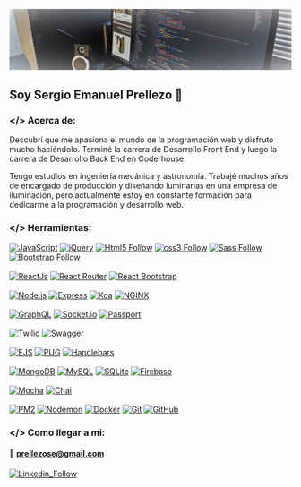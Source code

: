 [![SerePrec](https://github.com/SerePrec/SerePrec/blob/main/profile_background.jpg "linkedin")](https://www.linkedin.com/in/sergio-emanuel-prellezo-desarrollador-web/)

## Soy Sergio Emanuel Prellezo 👋

### </> Acerca de:

Descubrí que me apasiona el mundo de la programación web y disfruto mucho haciéndolo.
Terminé la carrera de Desarrollo Front End y luego la carrera de Desarrollo Back End en Coderhouse.

Tengo estudios en ingeniería mecánica y astronomía. Trabajé muchos años de encargado de producción y diseñando luminarias en una empresa de iluminación, pero actualmente estoy en constante formación para dedicarme a la programación y desarrollo web.

### </> Herramientas:

[![JavaScript](https://img.shields.io/badge/JavaScript-F7DF1E?style=for-the-badge&logo=javascript&logoColor=f7df1e&labelColor=101010)](#)
[![jQuery](https://img.shields.io/badge/jQuery-1572B6?style=for-the-badge&logo=jquery&logoColor=1572b6&labelColor=101010)](#)
[![Html5 Follow](https://img.shields.io/badge/HTML5-E34F26?style=for-the-badge&logo=html5&logoColor=e34f26&labelColor=101010)](#)
[![css3 Follow](https://img.shields.io/badge/CSS3-1572B6?style=for-the-badge&logo=css3&logoColor=1572b6&labelColor=101010)](#)
[![Sass Follow](https://img.shields.io/badge/Sass-bf4080?style=for-the-badge&logo=sass&logoColor=bf4080&labelColor=101010)](#)
[![Bootstrap Follow](https://img.shields.io/badge/Bootstrap-7952b3?style=for-the-badge&logo=bootstrap&logoColor=7952b3&labelColor=101010)](#)
</br></br>
[![ReactJs](https://img.shields.io/badge/React.Js-61DAFB?style=for-the-badge&logo=react&logoColor=61dafb&labelColor=101010)](#)
[![React Router](https://img.shields.io/badge/React_Router-ca4245?style=for-the-badge&logo=reactrouter&logoColor=ca4245&labelColor=101010)](#)
[![React Bootstrap](https://img.shields.io/badge/React_Bootstrap-7952b3?style=for-the-badge&logo=bootstrap&logoColor=61dafb&labelColor=202020)](#)
</br></br>
[![Node.js](https://img.shields.io/badge/node.js-339933?style=for-the-badge&logo=node.js&logoColor=339933&labelColor=101010)](#)
[![Express](https://img.shields.io/badge/express-339933?style=for-the-badge&logo=express&logoColor=fffff&labelColor=101010)](#)
[![Koa](https://img.shields.io/badge/koa-339933?style=for-the-badge&logo=koa&logoColor=ffffff&labelColor=101010)](#)
[![NGINX](https://img.shields.io/badge/NGINX-009639?style=for-the-badge&logo=nginx&logoColor=009639&labelColor=101010)](#)
</br></br>
[![GraphQL](https://img.shields.io/badge/GraphQL-E10098?style=for-the-badge&logo=graphql&logoColor=E10098&labelColor=101010)](#)
[![Socket.io](https://img.shields.io/badge/Socket.io-010101?style=for-the-badge&logo=socketdotio&logoColor=ffffff&labelColor=101010)](#)
[![Passport](https://img.shields.io/badge/Passport-34E27A?style=for-the-badge&logo=passport&logoColor=34E27A&labelColor=101010)](#)
</br></br>
[![Twilio](https://img.shields.io/badge/Twilio-F22F46?style=for-the-badge&logo=twilio&logoColor=F22F46&labelColor=101010)](#)
[![Swagger](https://img.shields.io/badge/Swagger-85EA2D?style=for-the-badge&logo=swagger&logoColor=85EA2D&labelColor=101010)](#)
</br></br>
[![EJS](https://img.shields.io/badge/EJS-bf225a?style=for-the-badge&logo=nodedotjs&logoColor=101010&labelColor=101010)](#)
[![PUG](https://img.shields.io/badge/Pug-A86454?style=for-the-badge&logo=pug&logoColor=A86454&labelColor=101010)](#)
[![Handlebars](https://img.shields.io/badge/Handlebars-000000?style=for-the-badge&logo=handlebarsdotjs&logoColor=ffffff&labelColor=101010)](#)
</br></br>
[![MongoDB](https://img.shields.io/badge/MongoDB-47A248?style=for-the-badge&logo=mongodb&logoColor=47A248&labelColor=101010)](#)
[![MySQL](https://img.shields.io/badge/MySQL-4479A1?style=for-the-badge&logo=mysql&logoColor=ffffff&labelColor=101010)](#)
[![SQLite](https://img.shields.io/badge/SQLite-003B57?style=for-the-badge&logo=sqlite&logoColor=003B57&labelColor=101010)](#)
[![Firebase](https://img.shields.io/badge/Firebase-FFCA29?style=for-the-badge&logo=firebase&logoColor=ffca29&labelColor=101010)](#)
</br></br>
[![Mocha](https://img.shields.io/badge/Mocha-8D6748?style=for-the-badge&logo=mocha&logoColor=8D6748&labelColor=101010)](#)
[![Chai](https://img.shields.io/badge/Chai-A30701?style=for-the-badge&logo=chai&logoColor=ffffff&labelColor=101010)](#)
</br></br>
[![PM2](https://img.shields.io/badge/PM2-2B037A?style=for-the-badge&logo=pm2&logoColor=ffffff&labelColor=101010)](#)
[![Nodemon](https://img.shields.io/badge/Nodemon-76D04B?style=for-the-badge&logo=nodemon&logoColor=76D04B&labelColor=101010)](#)
[![Docker](https://img.shields.io/badge/Docker-2496ED?style=for-the-badge&logo=docker&logoColor=2496ED&labelColor=101010)](#)
[![Git](https://img.shields.io/badge/Git-EB4D28?style=for-the-badge&logo=git&logoColor=eb4d28&labelColor=101010)](#)
[![GitHub](https://img.shields.io/badge/GitHub-181717?style=for-the-badge&logo=github&logoColor=ffffff&labelColor=101010)](#)

### </> Como llegar a mi:

#### 📧 prellezose@gmail.com

[![Linkedin_Follow](https://img.shields.io/badge/LinkedIn-0a66c2?style=for-the-badge&logo=linkedin&logoColor=0a66c2&labelColor=101010)](https://www.linkedin.com/in/sergio-emanuel-prellezo-web-developer/)



<!--
**SerePrec/SerePrec** is a ✨ _special_ ✨ repository because its `README.md` (this file) appears on your GitHub profile.

Here are some ideas to get you started:

- 🔭 I’m currently working on ...
- 🌱 I’m currently learning ...
- 👯 I’m looking to collaborate on ...
- 🤔 I’m looking for help with ...
- 💬 Ask me about ...
- 📫 How to reach me: ...
- 😄 Pronouns: ...
- ⚡ Fun fact: ...
-->
